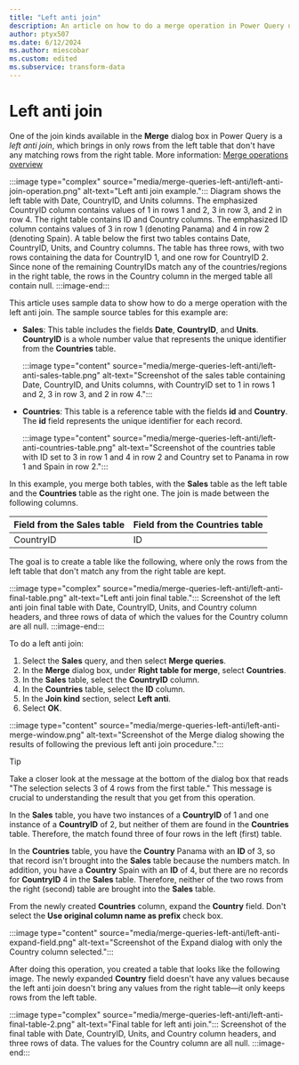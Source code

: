 ```yaml
---
title: "Left anti join"
description: An article on how to do a merge operation in Power Query using the Left anti join kind. 
author: ptyx507
ms.date: 6/12/2024
ms.author: miescobar
ms.custom: edited
ms.subservice: transform-data
---
```


# Left anti join

One of the join kinds available in the **Merge** dialog box in Power Query is a *left anti join*, which brings in only rows from the left table that don't have any matching rows from the right table. More information: [Merge operations overview](merge-queries-overview.md)

:::image type="complex" source="media/merge-queries-left-anti/left-anti-join-operation.png" alt-text="Left anti join example.":::
   Diagram shows the left table with Date, CountryID, and Units columns. The emphasized CountryID column contains values of 1 in rows 1 and 2, 3 in row 3, and 2 in row 4. The right table contains ID and Country columns. The emphasized ID column contains values of 3 in row 1 (denoting Panama) and 4 in row 2 (denoting Spain). A table below the first two tables contains Date, CountryID, Units, and Country columns. The table has three rows, with two rows containing the data for CountryID 1, and one row for CountryID 2. Since none of the remaining CountryIDs match any of the countries/regions in the right table, the rows in the Country column in the merged table all contain null.
   :::image-end:::

This article uses sample data to show how to do a merge operation with the left anti join. The sample source tables for this example are:

* **Sales**: This table includes the fields **Date**, **CountryID**, and **Units**. **CountryID** is a whole number value that represents the unique identifier from the **Countries** table.

  :::image type="content" source="media/merge-queries-left-anti/left-anti-sales-table.png" alt-text="Screenshot of the sales table containing Date, CountryID, and Units columns, with CountryID set to 1 in rows 1 and 2, 3 in row 3, and 2 in row 4.":::

* **Countries**: This table is a reference table with the fields **id** and **Country**. The **id** field represents the unique identifier for each record.

  :::image type="content" source="media/merge-queries-left-anti/left-anti-countries-table.png" alt-text="Screenshot of the countries table with ID set to 3 in row 1 and 4 in row 2 and Country set to Panama in row 1 and Spain in row 2.":::

In this example, you merge both tables, with the **Sales** table as the left table and the **Countries** table as the right one. The join is made between the following columns.

|Field from the Sales table| Field from the Countries table|
|-----------|------------------|
|CountryID|ID|

The goal is to create a table like the following, where only the rows from the left table that don't match any from the right table are kept.

:::image type="complex" source="media/merge-queries-left-anti/left-anti-final-table.png" alt-text="Left anti join final table.":::
   Screenshot of the left anti join final table with Date, CountryID, Units, and Country column headers, and three rows of data of which the values for the Country column are all null.
:::image-end:::

To do a left anti join:

1. Select the **Sales** query, and then select **Merge queries**.
2. In the **Merge** dialog box, under **Right table for merge**, select **Countries**.
3. In the **Sales** table, select the **CountryID** column.
4. In the **Countries** table, select the **ID** column.
5. In the **Join kind** section, select **Left anti**.
6. Select **OK**.

:::image type="content" source="media/merge-queries-left-anti/left-anti-merge-window.png" alt-text="Screenshot of the Merge dialog showing the results of following the previous left anti join procedure.":::

> [!TIP]
>Take a closer look at the message at the bottom of the dialog box that reads "The selection selects 3 of 4 rows from the first table." This message is crucial to understanding the result that you get from this operation.

In the **Sales** table, you have two instances of a **CountryID** of 1 and one instance of a **CountryID** of 2, but neither of them are found in the **Countries** table. Therefore, the match found three of four rows in the left (first) table.

In the **Countries** table, you have the **Country** Panama with an **ID** of 3, so that record isn't brought into the **Sales** table because the numbers match. In addition, you have a **Country** Spain with an **ID** of 4, but there are no records for **CountryID** 4 in the **Sales** table. Therefore, neither of the two rows from the right (second) table are brought into the **Sales** table.

From the newly created **Countries** column, expand the **Country** field. Don't select the **Use original column name as prefix** check box.

:::image type="content" source="media/merge-queries-left-anti/left-anti-expand-field.png" alt-text="Screenshot of the Expand dialog with only the Country column selected.":::

After doing this operation, you created a table that looks like the following image. The newly expanded **Country** field doesn't have any values because the left anti join doesn't bring any values from the right table&mdash;it only keeps rows from the left table.

:::image type="complex" source="media/merge-queries-left-anti/left-anti-final-table-2.png" alt-text="Final table for left anti join.":::
   Screenshot of the final table with Date, CountryID, Units, and Country column headers, and three rows of data. The values for the Country column are all null.
:::image-end:::
